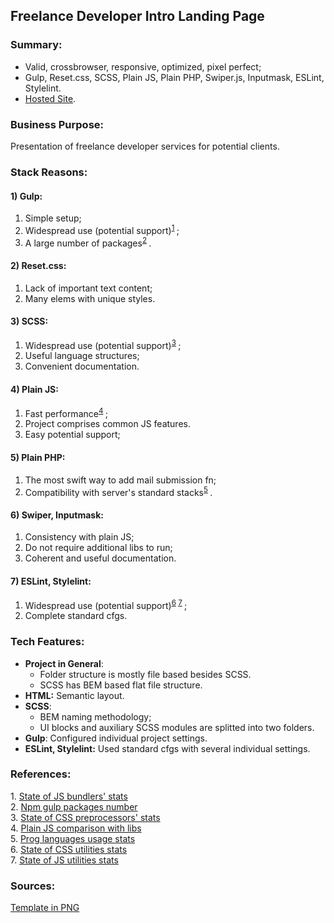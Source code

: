 ## Freelance Developer Intro Landing Page
### Summary:
- Valid, crossbrowser, responsive, optimized, pixel perfect;
- Gulp, Reset.css, SCSS, Plain JS, Plain PHP, Swiper.js, Inputmask, ESLint, Stylelint.
- [Hosted Site](https://dalekseev.netlify.app/).
 ### Business Purpose: 
Presentation of freelance developer services for potential clients.
### Stack Reasons: 
#### 1) Gulp: </br>
   1. Simple setup;
   2. Widespread use (potential support)<sup>[1](#f1) </sup>;
   3. A large number of packages<sup>[2](#f2) </sup>.
#### 2) Reset.css: </br>
   1. Lack of important text content;
   2. Many elems with unique styles. 
#### 3) SCSS:</br>
   1. Widespread use (potential support)<sup>[3](#f3) </sup>;
   2. Useful language structures;
   3. Convenient documentation.
#### 4) Plain JS:</br>
   1.	Fast performance<sup>[4](#f4) </sup>;
   2.	Project comprises common JS features.
   3.	Easy potential support;
#### 5) Plain PHP:</br>
1.	The most swift way to add mail submission fn;
2.	Compatibility with server's standard stacks<sup>[5](#f5) </sup>.
#### 6) Swiper, Inputmask:</br>
1.	Consistency with plain JS;
2.	Do not require additional libs to run;
3.	Coherent and useful documentation.
#### 7) ESLint, Stylelint:</br>
1. Widespread use (potential support)<sup>[6](#f7) </sup><sup>[7](#f7) </sup>;
2. Complete standard cfgs.
### Tech Features:
- **Project in General**: 
	- Folder structure is mostly file based besides SCSS.
	- SCSS has BEM based flat file structure.
- **HTML:** Semantic layout.
- **SCSS**:
	-	BEM naming methodology;
	-	UI blocks and auxiliary SCSS modules are splitted into two folders.
- **Gulp**: Configured individual project settings.
- **ESLint, Stylelint:** Used standard cfgs with several individual settings.

### References:
<span id="f1"> 1.</span> [State of JS bundlers' stats](https://2020.stateofjs.com/ru-RU/technologies/build-tools/) </br>
<span id="f2"> 2.</span> [Npm gulp packages number](https://www.npmjs.com/search?q=gulp) </br>
<span id="f3"> 3.</span> [State of CSS preprocessors' stats](https://2020.stateofcss.com/ru-RU/technologies/pre-post-processors/) </br>
<span id="f4"> 4.</span> [Plain JS comparison with libs](https://habr.com/ru/company/mailru/blog/188254/) </br>
<span id="f5"> 5.</span> [Prog languages usage stats](https://habr.com/ru/post/543346/) </br>
<span id="f6"> 6.</span> [State of CSS utilities stats](https://2020.stateofcss.com/ru-RU/other-tools/) </br>
<span id="f7"> 7.</span> [State of JS utilities stats](https://2020.stateofjs.com/ru-RU/other-tools/) </br>

### Sources:
[Template in PNG](https://disk.yandex.ru/i/7zUAVelBLli08A)